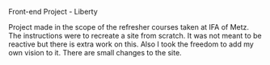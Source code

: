 Front-end Project - Liberty

Project made in the scope of the refresher courses taken at IFA of Metz.
The instructions were to recreate a site from scratch.
It was not meant to be reactive but there is extra work on this. Also I
took the freedom to add my own vision to it. There are small changes to
the site.
